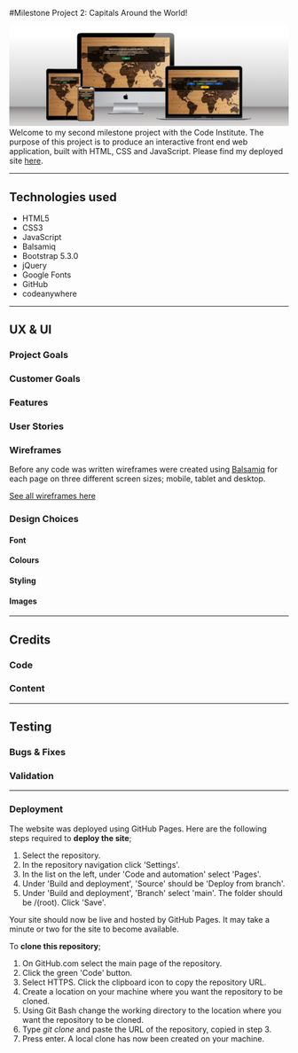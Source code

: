 #Milestone Project 2: Capitals Around the World!

![Mockup on different screen sizes of home page](documentation/images/mockup.png)
Welcome to my second milestone project with the Code Institute. The purpose of this project is to produce an interactive front end web application, built with HTML, CSS and JavaScript. Please find my deployed site [here](https://clawrence00.github.io/capitals_quiz/).

---

## Technologies used
- HTML5
- CSS3
- JavaScript
- Balsamiq
- Bootstrap 5.3.0
- jQuery
- Google Fonts
- GitHub
- codeanywhere

---

## UX & UI
### Project Goals


### Customer Goals


### Features


### User Stories


### Wireframes
Before any code was written wireframes were created using [Balsamiq](https://balsamiq.com/) for each page on three different screen sizes; mobile, tablet and desktop.

[See all wireframes here](#https://github.com/clawrence00/capitals_quiz/blob/main/documentation/images/wireframes.png)

### Design Choices

#### Font

#### Colours

#### Styling

#### Images


---

## Credits
### Code

### Content


 ---
 
## Testing

### Bugs & Fixes

### Validation


---

### Deployment
The website was deployed using GitHub Pages. Here are the following steps required to **deploy the site**;

1) Select the repository.
2) In the repository navigation click 'Settings'.
3) In the list on the left, under 'Code and automation' select 'Pages'.
4) Under 'Build and deployment', 'Source' should be 'Deploy from branch'.
5) Under 'Build and deployment', 'Branch' select 'main'. The folder should be /(root). Click 'Save'.

Your site should now be live and hosted by GitHub Pages. It may take a minute or two for the site to become available.

To **clone this repository**;

1) On GitHub.com select the main page of the repository.
2) Click the green 'Code' button.
3) Select HTTPS. Click the clipboard icon to copy the repository URL.
4) Create a location on your machine where you want the repository to be cloned.
5) Using Git Bash change the working directory to the location where you want the repository to be cloned.
6) Type _git clone_ and paste the URL of the repository, copied in step 3.
7) Press enter. A local clone has now been created on your machine.  
